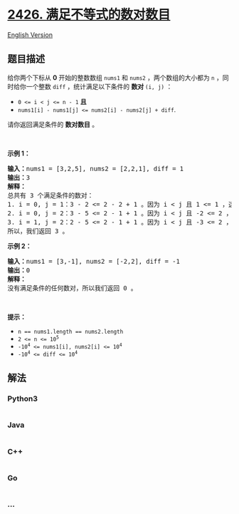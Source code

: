 # [2426. 满足不等式的数对数目](https://leetcode.cn/problems/number-of-pairs-satisfying-inequality)

[English Version](/solution/2400-2499/2426.Number%20of%20Pairs%20Satisfying%20Inequality/README_EN.md)

## 题目描述

<!-- 这里写题目描述 -->

<p>给你两个下标从 <strong>0</strong>&nbsp;开始的整数数组&nbsp;<code>nums1</code> 和&nbsp;<code>nums2</code>&nbsp;，两个数组的大小都为&nbsp;<code>n</code>&nbsp;，同时给你一个整数&nbsp;<code>diff</code>&nbsp;，统计满足以下条件的&nbsp;<strong>数对&nbsp;</strong><code>(i, j)</code>&nbsp;：</p>

<ul>
	<li><code>0 &lt;= i &lt; j &lt;= n - 1</code>&nbsp;<b>且</b></li>
	<li><code>nums1[i] - nums1[j] &lt;= nums2[i] - nums2[j] + diff</code>.</li>
</ul>

<p>请你返回满足条件的 <strong>数对数目</strong>&nbsp;。</p>

<p>&nbsp;</p>

<p><strong>示例 1：</strong></p>

<pre><b>输入：</b>nums1 = [3,2,5], nums2 = [2,2,1], diff = 1
<b>输出：</b>3
<strong>解释：</strong>
总共有 3 个满足条件的数对：
1. i = 0, j = 1：3 - 2 &lt;= 2 - 2 + 1 。因为 i &lt; j 且 1 &lt;= 1 ，这个数对满足条件。
2. i = 0, j = 2：3 - 5 &lt;= 2 - 1 + 1 。因为 i &lt; j 且 -2 &lt;= 2 ，这个数对满足条件。
3. i = 1, j = 2：2 - 5 &lt;= 2 - 1 + 1 。因为 i &lt; j 且 -3 &lt;= 2 ，这个数对满足条件。
所以，我们返回 3 。
</pre>

<p><strong>示例 2：</strong></p>

<pre><b>输入：</b>nums1 = [3,-1], nums2 = [-2,2], diff = -1
<b>输出：</b>0
<strong>解释：</strong>
没有满足条件的任何数对，所以我们返回 0 。
</pre>

<p>&nbsp;</p>

<p><strong>提示：</strong></p>

<ul>
	<li><code>n == nums1.length == nums2.length</code></li>
	<li><code>2 &lt;= n &lt;= 10<sup>5</sup></code></li>
	<li><code>-10<sup>4</sup> &lt;= nums1[i], nums2[i] &lt;= 10<sup>4</sup></code></li>
	<li><code>-10<sup>4</sup> &lt;= diff &lt;= 10<sup>4</sup></code></li>
</ul>


## 解法

<!-- 这里可写通用的实现逻辑 -->

<!-- tabs:start -->

### **Python3**

<!-- 这里可写当前语言的特殊实现逻辑 -->

```python

```

### **Java**

<!-- 这里可写当前语言的特殊实现逻辑 -->

```java

```

### **C++**

```cpp

```

### **Go**

```go

```

### **...**

```

```

<!-- tabs:end -->